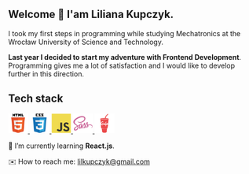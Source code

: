 ## Welcome 👋  **I'am Liliana Kupczyk.** 

I took my first steps in programming while studying Mechatronics at the Wrocław University of Science and Technology. 

**Last year I decided to start my adventure with Frontend Development**. Programming gives me a lot of satisfaction and I would like to develop further in this direction.


## Tech stack

<p align="left"> 
  <a href="https://developer.mozilla.org/en-US/docs/Web/HTML?retiredLocale=pl" target="_blank" rel="noopener"> <img src="https://raw.githubusercontent.com/devicons/devicon/master/icons/html5/html5-original-wordmark.svg" alt="html5" width="40" height="40"/> </a> 
  <a href="https://developer.mozilla.org/en-US/docs/Web/CSS?retiredLocale=pl" target="_blank" rel="noopener"> <img src="https://raw.githubusercontent.com/devicons/devicon/master/icons/css3/css3-original-wordmark.svg" alt="css3" width="40" height="40"/> </a> 
  <a href="https://developer.mozilla.org/en-US/docs/Web/JavaScript" target="_blank" rel="noopener"> <img src="https://raw.githubusercontent.com/devicons/devicon/master/icons/javascript/javascript-original.svg" alt="javascript" width="40" height="40"/> </a> <a href="https://sass-lang.com" target="_blank" rel="noopener"> <img src="https://raw.githubusercontent.com/devicons/devicon/master/icons/sass/sass-original.svg" alt="sass" width="40" height="40"/> </a><a href="https://gulpjs.com" target="_blank" rel="noopener"> <img src="https://raw.githubusercontent.com/devicons/devicon/master/icons/gulp/gulp-plain.svg" alt="gulp" width="40" height="40"/> </a>  </p>


🌱 I’m currently learning **React.js**.
<!---
## Soft skills

I like:

- setting **new goals** and **consistently** achieving them 🎯
- **doing research and analyzing research findings** to solve problems and provide creative solutions 🔍 💡
- **helping others** solve their problem 🤝 🙏
- **sharing knowledge** with others 👩🏼‍🏫 📖
- **challenges** and have **ability to adapt** to changing conditions 🚀
 */ 
<br> 
🤸‍♀️ 🧘🏼‍♀️ In my free time I like stretching and doing Yoga.
<br><br>
--->
✉️ How to reach me: lilkupczyk@gmail.com
